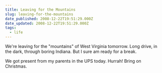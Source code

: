 ```yaml
---
title: Leaving for the Mountains
slug: leaving-for-the-mountains
date_published: 2008-12-22T19:51:29.000Z
date_updated: 2008-12-22T19:51:29.000Z
tags:
  - life
---
```


We're leaving for the "mountains" of West Virginia tomorrow. Long drive, in the dark, through boring Indiana. But I sure am ready for a break.

We got present from my parents in the UPS today. Hurrah! Bring on Christmas.
